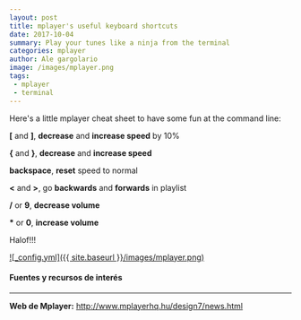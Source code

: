 ```yaml
---
layout: post
title: mplayer's useful keyboard shortcuts 
date: 2017-10-04
summary: Play your tunes like a ninja from the terminal
categories: mplayer
author: Ale gargolario
image: /images/mplayer.png
tags:
 - mplayer
 - terminal
---
```


Here's a little mplayer cheat sheet to have some fun at the command line:


**[** and **]**, **decrease** and **increase speed** by 10%


**{** and **}**, **decrease** and **increase speed**


**backspace**, **reset** speed to normal


**<** and **>**, go **backwards** and **forwards** in playlist


**/** or **9**, **decrease volume**


**\*** or **0**, **increase volume**

Halof!!!

[![_config.yml]({{ site.baseurl }}/images/mplayer.png)](http://www.mplayerhq.hu/design7/news.html)

#### Fuentes y recursos de interés
*** 

**Web de Mplayer:** <http://www.mplayerhq.hu/design7/news.html>
